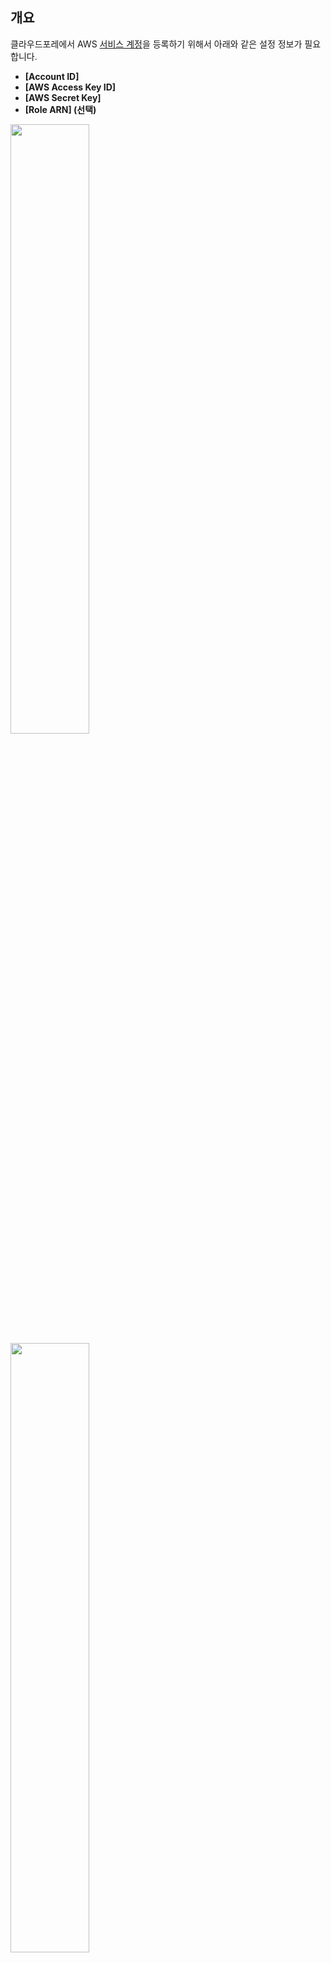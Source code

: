 ## 개요

클라우드포레에서 AWS [서비스 계정](https://spaceone.org/ko/docs/guides/getting-started/#%EC%84%9C%EB%B9%84%EC%8A%A4-%EA%B3%84%EC%A0%95-%EC%84%A4%EC%A0%95)을 등록하기 위해서 아래와 같은 설정 정보가 필요합니다.

- **[Account ID]**
- **[AWS Access Key ID]**
- **[AWS Secret Key]**
- **[Role ARN] (선택)**

<img src="./GUIDE-img/summary(h2)-1.png" width="50%" height="50%">

<img src="./GUIDE-img/summary(h2)-2.png" width="50%" height="50%">

본 설정 가이드는 위에서 언급한 4가지 설정 정보들이 무엇을 의미하고, 어디서 획득하는지 자세히 알아보도록 하겠습니다.

<br>

### Account ID

계정 생성과 함께 발급되는 12개의 숫자로 이루어진 AWS 계정의 고유 ID입니다.  
**Account ID**에 대한 상세한 설명은 [AWS Documentation](https://docs.aws.amazon.com/general/latest/gr/acct-identifiers.html)을 참고하십시오.

<br>

### **AWS Access Key ID**와 **AWS Secret Key**

IAM 계정 생성 시 AWS API, CLI, SDK 및 기타 개발 도구에 대한 접근 권한을 얻기 위해 필요한 키값입니다.  
AWS Access Key ID와 AWS Secret Key에 대한 상세한 설명은 [AWS Documentation](https://docs.aws.amazon.com/powershell/latest/userguide/pstools-appendix-sign-up.html#get-access-keys)을 참고하십시오.

<br>

### **Role ARN** (Amazone Resource Name)

ARN은 AWS 리소스를 구분하기 위한 식별자입니다.
**[Role ARN]** 은 아래에서 생성하게 될 역할(Role)에 대한 식별자를 의미하며 **[aws_assume_role]** 방식을 활용한 서비스 계정 등록 시 필요한 **[Role ARN]** 설정 정보를 제공합니다.
ARN에 대한 자세한 설명은 [AWS Documentation](https://docs.aws.amazon.com/general/latest/gr/aws-arns-and-namespaces.html)을 참고하십시오.

4가지 개념에 대해 간략히 알아보았습니다.  
이제, 실제로 **설정 정보를 획득하는 방법에 대해** 다음 과정에서 자세히 알아보도록 하겠습니다.

<br>
<br>

## \***\*전체 Flow\*\***

클라우드포레에서는 AWS 연동에 대해 **[aws_access_key]** 방식과 **[aws_assume_role]** 총 두 가지 방식을 지원합니다.

**[aws_access_key]** 를 이용한 방식은 **[Account ID]**, **[AWS Access Key ID]** 그리고 **[AWS Secret Key]** 에 대한 설정 정보가 필요하며,
**[aws_assume_role]** 방식을 이용할 경우, 위 정보 이외에 추가적으로 역할(Role)을 생성하여 **[Role ARN]** 설정 정보를 획득해야 합니다.

위 정보를 획득하기 위해 아래와 같은 순서로 설정을 진행해야 합니다.

1. [정책(Policy) 생성](#1-정책Policy-생성)
2. [IAM 사용자 생성](#2-IAM-사용자-생성)
3. [그룹(Group) 생성](#3-그룹Group-생성)
4. [역할(Role) 생성(선택)](#4-역할Role-생성선택)
5. [서비스 계정 등록](#5-서비스-계정-등록)

<br>
<br>

## 1. 정책(Policy) 생성

[정책](https://docs.aws.amazon.com/mediaconvert/latest/ug/auth_access_what-are-policies.html)은 자격증명이나 AWS리소스에 대한 접근 권한을 정의합니다.
생성된 정책은 IAM 사용자, 그룹, 역할에 적용될 수 있습니다.

클라우드포레는 AWS의 리소스 정보를 수집하기 위해 적절한 권한을 설정하여 정책(Policy)으로 만들어 사용하는 것을 권장합니다.  
컬렉터 플러그인은 읽기 권한 이외의 어떠한 권한도 필요하지 않습니다.

각 플러그인에서 필요로 하는 권한에 대한 정보는 아래와 같습니다.

| Plugin                                  | URL                                                                                              |
| --------------------------------------- | ------------------------------------------------------------------------------------------------ |
| AWS Cloud Services collector            | https://github.com/spaceone-dev/plugin-aws-cloud-service-inven-collector#authentication-overview |
| AWS EC2 Compute collector               | https://github.com/spaceone-dev/plugin-aws-ec2-inven-collector#authentication-overview           |
| AWS Personal Health Dashboard collector | https://github.com/spaceone-dev/plugin-aws-phd-inven-collector#authen                            |
| AWS Trusted Advisor collector           | https://github.com/spaceone-dev/plugin-aws-phd-inven-collector#authentication-overview           |

<br>
<br>

인벤토리 컬렉터가 실행되는데 필요한 권한에 대한 정책 생성 방법은 아래와 같습니다.

(1) [AWS 콘솔](https://signin.aws.amazon.com/signin?redirect_uri=https%3A%2F%2Fconsole.aws.amazon.com%2Fconsole%2Fhome%3FhashArgs%3D%2523%26isauthcode%3Dtrue%26nc2%3Dh_ct%26src%3Dheader-signin%26state%3DhashArgsFromTB_us-west-1_170054870035abe3&client_id=arn%3Aaws%3Asignin%3A%3A%3Aconsole%2Fcanvas&forceMobileApp=0&code_challenge=50EZtidRQYVM_RvQ0yHgj2KQjR311eLzH3684mE0Tlk&code_challenge_method=SHA-256) 로그인 > [IAM 대시보드](https://us-east-1.console.aws.amazon.com/iamv2/home#/home) 이동  
(1-2) 대시보드의 [액세스 관리 > 정책] 메뉴에서 정책을 생성할 수 있습니다.

<img src="./GUIDE-img/create-policy(h2)-1.png" width="80%" height="80%">

(2) 정책 생성을 위해 [정책 생성] 버튼을 클릭합니다.

<img src="./GUIDE-img/create-policy(h2)-2.png" width="80%" height="80%">

(2-1) 해당 정책에 대한 권한을 부여하기 위해 [JSON] 탭을 클릭합니다.  
(2-2) 컬렉터 플러그인은 서비스 데이터를 수집하기 위한 특정 권한이 있어야 합니다.  
위 테이블에서 원하는 플러그인에 맞는 권한 목록을 복사 후 [다음:태그] 버튼을 클릭합니다.

> 💡 **권한 정의 오류 발생 시**  
>         _이 정책에 다음 오류가 포함되어 있습니다. JSON strings must not have leading spaces_  
>         _For more information about the IAM policy grammar, see [AWS IAM Policies](http://docs.aws.amazon.com/IAM/latest/UserGuide/policies-grammar.html)_  
>        위와 같은 오류 발생 시 코드 블록의 첫 번째 줄 공백을 삭제하십시오.

<img src="./GUIDE-img/create-policy(h2)-3.png" width="80%" height="80%">

(3) 별도 태그 기반 관리 방침이 없는 경우 [다음: 검토] 버튼을 클릭합니다.

<img src="./GUIDE-img/create-policy(h2)-4.png" width="80%" height="80%">

(4) 정책 이름을 입력 후 [정책 생성] 버튼을 클릭하여 정책 생성을 완료합니다.

<img src="./GUIDE-img/create-policy(h2)-5.png" width="80%" height="80%">

<br>
<br>

## 2. IAM 사용자 생성

[IAM](https://docs.aws.amazon.com/IAM/latest/UserGuide/introduction.html) 사용자는 AWS 리소스에 대한 액세스를 안전하게 제어하기 위해 생성합니다.
생성된 IAM 사용자를 다음 단계에서 그룹에 추가합니다.  
이 과정을 통해 **[AWS Access Key ID]** 와 **[AWS Secret Key]** 값을 얻을 수 있습니다.

(1) [IAM 대시보드](https://us-east-1.console.aws.amazon.com/iamv2/home#/home)로 이동  
(1-1) 대시보드에서 [액세스 관리 > 사용자] 메뉴에서 사용자를 생성할 수 있습니다.
<img src="./GUIDE-img/create-iam-user(h2)-1.png" width="80%" height="80%">

(2) [사용자 추가] 버튼을 클릭합니다.

<img src="./GUIDE-img/create-iam-user(h2)-2.png" width="80%" height="80%">

(3) 사용자 이름을 입력한 후 AWS 액세스 유형 선택에서 [액세스키 - 프로그래밍 방식 액세스]를 선택합니다.  
(3-1) [다음: 권한] 버튼을 클릭합니다.

<img src="./GUIDE-img/create-iam-user(h2)-3.png"  width="80%" height="80%">

(4) 현재 단계에서 그룹에 사용자를 추가하지 않습니다. [다음: 태그] 버튼을 클릭합니다.

<img src="./GUIDE-img/create-iam-user(h2)-4.png" width="80%" height="80%">

(5) 별도 Tag 기반 관리 방침이 없는 경우 생략 후 [다음: 태그] 버튼을 클릭합니다.  
클라우드포레 컬렉터 플러그인은 태그 정보를 사용하지 않습니다.

<img src="./GUIDE-img/create-iam-user(h2)-4.png" width="80%" height="80%">

(6) 현재 단계에서 IAM 사용자에게 권한 설정을 하지 않습니다.  
[[3. 그룹 생성](#3-그룹Group-생성)] 단계에서 그룹에 정책을 추가하여 사용자에게 권한을 부여하게 됩니다.  
[사용자 만들기] 버튼을 클릭합니다.

<img src="./GUIDE-img/create-iam-user(h2)-4.png" width="80%" height="80%">

(7) 서비스 계정 등록 시 필요한 **[AWS Access Key ID]** 와 **[AWS Secret Key]** 의 해당하는 설정 정보인 [액세스 키 ID] 와 [비밀 액세스 키]가 생성됩니다.  
이후 페이지 이동 시 해당 정보들을 확인할 수 없으니 **메모**해주십시오.  
(7-1) [닫기] 버튼을 눌러 사용자 추가를 완료합니다.

<img src="./GUIDE-img/create-iam-user(h2)-7.png" width="80%" height="80%">

<br>
<br>

## 3. 그룹(Group) 생성

[그룹](https://docs.aws.amazon.com/IAM/latest/UserGuide/id_groups.html)은 IAM 사용자의 집합입니다.
그룹을 통해 사용자들에 대한 권한을 지정하여 해당 사용자들에 대한 권한을 더욱 쉽게 관리할 수 있습니다.

(1) [IAM 대시보드](https://us-east-1.console.aws.amazon.com/iamv2/home#/home)로 이동  
(1-1) 대시보드에서 [액세스 관리 > 사용자 그룹] 메뉴에서 사용자 그룹을 생성할 수 있습니다.

<img src="./GUIDE-img/create-group(h2)-1.png" width="80%" height="80%">

(2) [그룹 생성] 버튼을 클릭합니다.

<img src="./GUIDE-img/create-group(h2)-2.png" width="80%" height="80%">

(3) 그룹에 사용자 추가에 추가할 사용자를 선택합니다.  
(3-1) 권한 정책 연결에서 그룹에 추가할 정책을 선택합니다.  
(3-2) [그룹 생성] 버튼을 클릭합니다.

<img src="./GUIDE-img/create-group(h2)-3.png"  width="80%" height="80%">

<br>
<br>

## 4. 역할(Role) 생성(선택)

[역할](https://docs.aws.amazon.com/IAM/latest/UserGuide/id_roles.html)은 계정에 생성할 수 있는, 특정 권한을 지닌 IAM 자격 증명을 의미하며 [**[Assume Role]**](https://docs.aws.amazon.com/ko_kr/STS/latest/APIReference/API_AssumeRole.html)은 자신의 계정 혹은 다른 계정에 클라우드 리소스 액세스 권한을 부여하기 위해 사용됩니다.

> 다음은 [Assume Role] 활용 예시입니다.  
> _각각의 AWS 계정에 IAM 사용자 [A], [B], [C] 가 있고 역할을 위임받을 IAM사용자 [D] 가 있다고 가정하겠습니다.  
> [A], [B], [C] 각각의 IAM 사용자별로 클라우드 리소스 수집을 위한 권한이 있는 역할을 [D] 계정으로 위임하여 생성합니다.
> 총 3개의 [Role ARN]이 생성되게 됩니다.  
> 최종적으로 정책을 위임받은 [D] IAM 사용자의 [AWS Access Key ID], [AWS Secret Key] 와 [A], [B], [C] IAM 사용자의 [Role ARN] 을 통해 사용 중인 클라우드 리소스를 수집할 수 있게 됩니다._

AWS 서비스 계정 등록 시 **[aws_assume_role]** 방식에 필요한 **[Role ARN]** 설정 정보를 얻을 수 있습니다.  
**[aws_access_key]** 방식을 진행 중이라면 이 과정을 생략하시고 [서비스 계정 등록](#5-서비스-계정-등록)으로 이동하십시오.

(1) [IAM 대시보드](https://us-east-1.console.aws.amazon.com/iamv2/home#/home)로 이동  
(1-1) 대시보드에서 [액세스 관리 > 역할] 메뉴에서 역할을 생성할 수 있습니다.

<img src="./GUIDE-img/create-role(h2)-1.png" width="80%" height="80%">

(2) [역할 만들기] 버튼을 클릭합니다.

<img src="./GUIDE-img/create-role(h2)-2.png" width="80%" height="80%">

(3) 신뢰할 수 있는 엔터티 유형으로 [AWS 계정]을 클릭합니다.  
(3-1) [다음] 버튼을 클릭합니다.  
(3-2) 역할을 부여할 AWS계정을 선택할 수 있습니다.

[이 계정]을 선택할 경우 자신의 계정이 사용하고 있는 클라우드 리소스에 대한 권한을 부여하게 됩니다.

[다른 AWS 계정]을 선택할 경우 역할을 부여한 계정이 자신의 클라우드 리소스에 대한 권한을 부여받게 됩니다.

<img src="./GUIDE-img/create-role(h2)-3.png" width="80%" height="80%">

(4) 추가할 권한 정책을 클릭한 후 [다음] 버튼을 클릭합니다.

<img src="./GUIDE-img/create-role(h2)-4.png" width="80%" height="80%">

(5) 역할 이름을 입력 후 [역할 생성] 버튼을 클릭합니다.

<img src="./GUIDE-img/create-role(h2)-5.png" width="80%" height="80%">

(6) [대시보드> 역할 > 역할 이름] 메뉴 이동 시 **[aws_assume_role]** 에 필요한 설정 정보인 **[Role ARN]** 값을 확인할 수 있습니다.

<img src="./GUIDE-img/create-role(h2)-6.png" width="80%" height="80%">

<br>
<br>

## 5. 서비스 계정 등록

이제 서비스 계정 추가를 위한 준비가 끝났습니다.  
지금까지 설정 가이드를 진행하면서 얻은 설정 정보를 활용해 서비스 계정을 등록할 수 있습니다.  
서비스 계정 등록의 자세한 방법은 **[[클라우드포레 사용자 가이드]](https://spaceone.org/ko/docs/guides/asset-inventory/service-account/#%EC%84%9C%EB%B9%84%EC%8A%A4-%EA%B3%84%EC%A0%95-%EC%B6%94%EA%B0%80%ED%95%98%EA%B8%B0)** 를 참고하십시오.

- **Account ID**
- **AWS Access Key ID**
- **AWS Secret Key**
- **Role ARN(선택)**

(1) Account ID는 AWS의 Account ID 정보입니다.

<img src="./GUIDE-img/create-service-account(h2)-1.png" width="50%">

(1-1) 서비스 계정 추가 시 Account ID 필드에 AWS의 Account ID 정보를 입력해 주십시오.

<img src="./GUIDE-img/create-service-account(h2)-2.png" width="65%">

(2) AWS 암호화키 방식에 따라 **[aws_aceess_key]** 또는 **[aws_assume_role]** 을 선택합니다.  
두 가지 방식 모두 **[AWS Access Key ID]** 와 **[AWS Secret Acess Key]** 설정 정보가 필요합니다.

(2-1) **[aws_aceess_key]** 방식 예시입니다.

<img src="./GUIDE-img/create-service-account(h2)-3.png" width="80%" height="80%">

(2-2) **[aws_asuume_role]** 방식 예시입니다.
추가적으로 [**[Role ARN]**](#4-역할Role-생성선택)설정 정보가 필요합니다.

<img src="./GUIDE-img/create-service-account(h2)-4.png" width="80%" height="80%">

(2-3) [저장] 버튼을 클릭합니다.

(3) 이후 클라우드포레의 **컬렉터 플러그인** 생성 방법은 [[클라우드포레의 사용자 가이드]](https://spaceone.org/ko/docs/guides/asset-inventory/collector/)를 참고하십시오.
